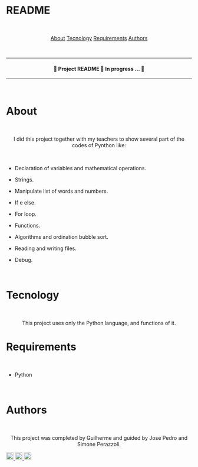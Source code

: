 # README

<br>

<p align="center">
<a href="#about">About</a>
<a href="#tecnology">Tecnology</a>
<a href="#requirements">Requirements</a>
<a href="#althors">Authors</a>
</p> 

<br>

---

<h4 align="center">
  🚧  Project README 🚀 In progress ...  🚧
</h4>

---

<br>

# About

<br>

<p align="center">I did this project together with my teachers to show several part of the codes of Pynthon like:</p>

<br>

- Declaration of variables and mathematical operations.

- Strings. 

- Manipulate list of words and numbers. 

- If e else.

- For loop.

* Functions.

- Algorithms and ordination bubble sort.

- Reading and writing files. 

- Debug.

<br>

# Tecnology

<br>

<p align="center">This project uses only the Python language, and functions of it.

<br>

# Requirements

<br>

- Python

<br>

# Authors

<br>
 
 <p align="center">This project was completed by Guilherme and guided by Jose Pedro and Simone Perazzoli.
  
<br>  
  
<p dir="auto">
  <a href="https://www.linkedin.com/in/guilherme-henrique-09aa271b3/" rel="nofollow">
<img src="https://user-images.githubusercontent.com/102703306/173641264-3b44f064-897b-4fe3-9149-5992d5e9ffa3.png" alt="LinkedIn Badge" data-canonical-src="https://img.shields.io/badge/-Guigui5840-blue?style=flat-square&amp;logo=Linkedin&amp;logoColor=white&amp;link=https://www.linkedin.com/in/guilherme-henrique-09aa271b3/" style="max-width: 100% width="93" height="20">
  <a href="https://www.linkedin.com/in/jos%C3%A9-pedro-de-santana-neto/" rel="nofollow">
<img src="https://user-images.githubusercontent.com/102703306/173657064-082a4f58-dcfc-4864-acad-5d93a3462367.png" alt="LinkedIn Badge" data-canonical-src="https://img.shields.io/badge/-joseneto-blue?style=flat-square&amp;logo=Linkedin&amp;logoColor=white&amp;link=https://www.linkedin.com/in/jos%C3%A9-pedro-de-santana-neto/" style="max-width: 100% width="93" height="20">
  <a href="https://www.linkedin.com/in/simone-perazzoli/" rel="nofollow">
<img src="https://user-images.githubusercontent.com/102703306/173657421-05fb1d1d-9c22-4885-a24d-63510189a29d.png" alt="LinkedIn Badge" data-canonical-src="https://img.shields.io/badge/-simoneperazzoli-blue?style=flat-square&amp;logo=Linkedin&amp;logoColor=white&amp;link=https:https://www.linkedin.com/in/simone-perazzoli/" style="max-width: 100% width="93" height="20">
